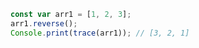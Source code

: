 ```javascript
const var arr1 = [1, 2, 3];
arr1.reverse();
Console.print(trace(arr1)); // [3, 2, 1]
```